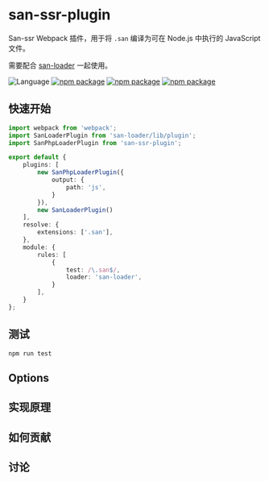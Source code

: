 # san-ssr-plugin

San-ssr Webpack 插件，用于将 `.san` 编译为可在 Node.js 中执行的 JavaScript 文件。

需要配合 [san-loader](https://github.com/ecomfe/san-loader) 一起使用。

![Language](https://img.shields.io/badge/-TypeScript-blue.svg)
[![npm package](https://img.shields.io/npm/v/san-ssr-plugin.svg)](https://www.npmjs.org/package/san-ssr-plugin)
[![npm package](https://github.com/searchfe/san-ssr-plugin/workflows/CI/badge.svg)](searchfe/san-ssr-plugin)
[![npm package](https://img.shields.io/coveralls/github/searchfe/san-ssr-plugin.svg?style=flat-square)](https://coveralls.io/github/searchfe/san-ssr-plugin?branch=master)


## 快速开始

```typescript
import webpack from 'webpack';
import SanLoaderPlugin from 'san-loader/lib/plugin';
import SanPhpLoaderPlugin from 'san-ssr-plugin';

export default {
    plugins: [
        new SanPhpLoaderPlugin({
            output: {
                path: 'js',
            }
        }),
        new SanLoaderPlugin()
    ],
    resolve: {
        extensions: ['.san'],
    },
    module: {
        rules: [
            {
                test: /\.san$/,
                loader: 'san-loader',
            }
        ],
    }
};

```

## 测试

```shell
npm run test
```

## Options

## 实现原理

## 如何贡献

## 讨论


